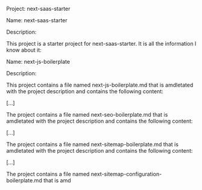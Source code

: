

Project: next-saas-starter

Name: next-saas-starter

Description:

This project is a starter project for next-saas-starter. It is all the information I know about it:

Name: next-js-boilerplate

Description:

This project contains a file named next-js-boilerplate.md that is amdletated with the project description and contains the following content:

[...]

The project contains a file named next-seo-boilerplate.md that is amdletated with the project description and contains the following content:

[...]

The project contains a file named next-sitemap-boilerplate.md that is amdletated with the project description and contains the following content:

[...]

The project contains a file named next-sitemap-configuration-boilerplate.md that is amd